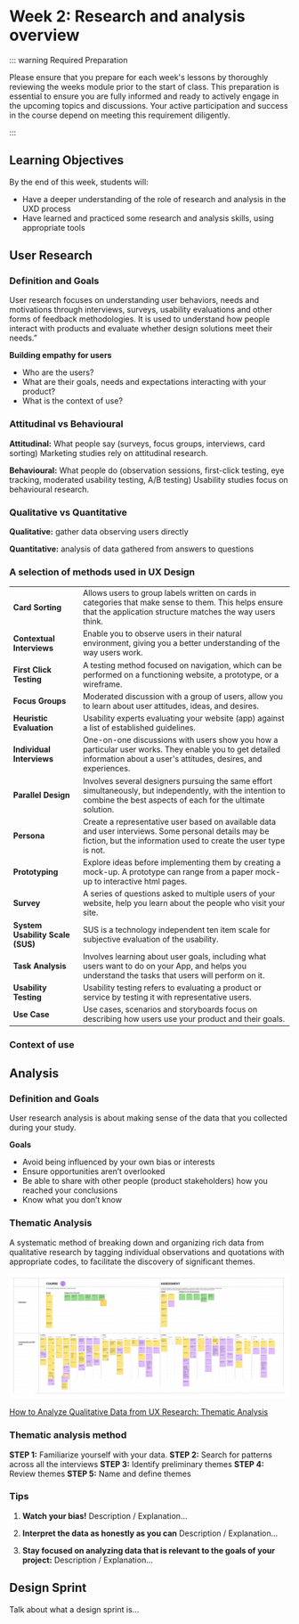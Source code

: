 # Week 2: Research and analysis overview

::: warning Required Preparation

Please ensure that you prepare for each week's lessons by thoroughly reviewing the weeks module prior to the start of class. This preparation is essential to ensure you are fully informed and ready to actively engage in the upcoming topics and discussions. Your active participation and success in the course depend on meeting this requirement diligently.

:::

## Learning Objectives

By the end of this week, students will:

- Have a deeper understanding of the role of research and analysis in the UXD process
- Have learned and practiced some research and analysis skills, using appropriate tools

## User Research

### Definition and Goals

User research focuses on understanding user behaviors, needs and motivations through interviews, surveys, usability evaluations and other forms of feedback methodologies. It is used to understand how people interact with products and evaluate whether design solutions meet their needs.”

**Building empathy for users**

- Who are the users?
- What are their goals, needs and expectations interacting with your product?
- What is the context of use?

### Attitudinal vs Behavioural

**Attitudinal:** What people say (surveys, focus groups, interviews, card sorting) Marketing studies rely on attitudinal research.

**Behavioural:** What people do (observation sessions, first-click testing, eye tracking, moderated usability testing, A/B testing) Usability studies focus on behavioural research.

### Qualitative vs Quantitative

**Qualitative:** gather data observing users directly

**Quantitative:** analysis of data gathered from answers to questions

### A selection of methods used in UX Design

|                                      |                                                                                                                                                                          |
| ------------------------------------ | ------------------------------------------------------------------------------------------------------------------------------------------------------------------------ |
| **Card Sorting**<br>                 | Allows users to group labels written on cards in categories that make sense to them. This helps ensure that the application structure matches the way users think.       |
| **Contextual Interviews**<br>        | Enable you to observe users in their natural environment, giving you a better understanding of the way users work.                                                       |
| **First Click Testing**<br>          | A testing method focused on navigation, which can be performed on a functioning website, a prototype, or a wireframe.                                                    |
| **Focus Groups**<br>                 | Moderated discussion with a group of users, allow you to learn about user attitudes, ideas, and desires.                                                                 |
| **Heuristic Evaluation**<br>         | Usability experts evaluating your website (app) against a list of established guidelines.                                                                                |
| **Individual Interviews**<br>        | One-on-one discussions with users show you how a particular user works. They enable you to get detailed information about a user's attitudes, desires, and experiences.  |
| **Parallel Design**<br>              | Involves several designers pursuing the same effort simultaneously, but independently, with the intention to combine the best aspects of each for the ultimate solution. |
| **Persona**<br>                      | Create a representative user based on available data and user interviews. Some personal details may be fiction, but the information used to create the user type is not. |
| **Prototyping**<br>                  | Explore ideas before implementing them by creating a mock-up. A prototype can range from a paper mock-up to interactive html pages.                                      |
| **Survey**<br>                       | A series of questions asked to multiple users of your website, help you learn about the people who visit your site.                                                      |
| **System Usability Scale (SUS)**<br> | SUS is a technology independent ten item scale for subjective evaluation of the usability.                                                                               |
| **Task Analysis**<br>                | Involves learning about user goals, including what users want to do on your App, and helps you understand the tasks that users will perform on it.                       |
| **Usability Testing**<br>            | Usability testing refers to evaluating a product or service by testing it with representative users.                                                                     |
| **Use Case**<br>                     | Use cases, scenarios and storyboards focus on describing how users use your product and their goals.                                                                     |

### Context of use

<Badge type="error" text="In progress" />

## Analysis

### Definition and Goals

User research analysis is about making sense of the data that you collected during your study.

**Goals**

- Avoid being influenced by your own bias or interests
- Ensure opportunities aren’t overlooked
- Be able to share with other people (product stakeholders) how you reached your conclusions
- Know what you don’t know

### Thematic Analysis

A systematic method of breaking down and organizing rich data from qualitative research by tagging individual observations and quotations with appropriate codes, to facilitate the discovery of significant themes.

![Thematic Analysis](./thematic-analysis.png)

[How to Analyze Qualitative Data from UX Research: Thematic Analysis](https://www.nngroup.com/articles/thematic-analysis/)

### Thematic analysis method

**STEP 1:** Familiarize yourself with your data.
**STEP 2:** Search for patterns across all the interviews
**STEP 3:** Identify preliminary themes
**STEP 4:** Review themes
**STEP 5:** Name and define themes

<YouTube
  title="Affinity Diagramming: Collaborate, Sort and Prioritize UX Ideas"
  url="https://www.youtube.com/embed/C4nYxZxteJY?si=NbBtZryz6-4hRw60"
/>

### Tips

1. **Watch your bias!**
   Description / Explanation...

2. **Interpret the data as honestly as you can**
   Description / Explanation...

3. **Stay focused on analyzing data that is relevant to the goals of your project:**
   Description / Explanation...

## Design Sprint

Talk about what a design sprint is...

<YouTube
  title="Sprint: Monday"
  url="https://www.youtube.com/embed/7zOBMxRYJ7I?si=zS_Zc71nAHezNsfY"
/>
